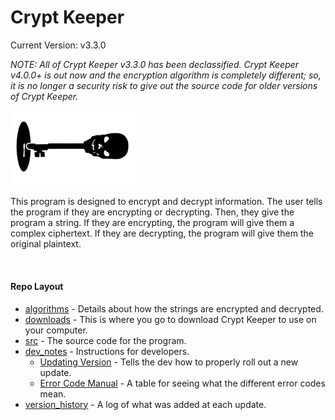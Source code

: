 # Crypt Keeper

Current Version: v3.3.0

*NOTE: All of Crypt Keeper v3.3.0 has been declassified. Crypt Keeper v4.0.0+ is out now and the encryption algorithm is completely different; so, it is no longer a security risk to give out the source code for older versions of Crypt Keeper.*

<img src="crypt_keeper_logo.png" alt="Crypt Keeper Logo" style="width:200px; height:auto;"/>

<br>

This program is designed to encrypt and decrypt information. The user tells the program if they are encrypting or decrypting. Then, they give the program a string. If they are encrypting, the program will give them a complex ciphertext. If they are decrypting, the program will give them the original plaintext.

<br>

#### Repo Layout
- [algorithms](algorithms) - Details about how the strings are encrypted and decrypted.
- [downloads](downloads) - This is where you go to download Crypt Keeper to use on your computer.
- [src](src) - The source code for the program.
- [dev_notes](dev_notes.md) - Instructions for developers.
	- [Updating Version](dev_notes.md#updating-version) - Tells the dev how to properly roll out a new update.
	- [Error Code Manual](src/utils/errors/error_codes.md) - A table for seeing what the different error codes mean.
- [version_history](version_history.md) - A log of what was added at each update.
